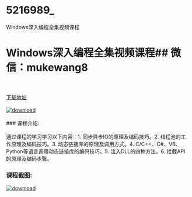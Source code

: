 # 5216989_
Windows深入编程全集视频课程
# Windows深入编程全集视频课程## 微信：mukewang8
<br/></br>[下载地址](http://www.36tz.cn/article/5216989 "下载地址")
<br/></br>[![download](http://36tz.cn/muke_img/2020_12_2-68-300x160.png "下载地址")](http://www.36tz.cn/article/5216989 "下载地址")
<br/></br>### 课程介绍:<br/></br>通过课程的学习学习以下内容：1. 同步异步IO的原理及编码技巧。2. 线程池的工作原理及编码技巧。3. 动态链接库的原理及调用方式。4. C/C++、C#、VB、Python等语言调用动态链接库的编码技巧。5. 注入DLL的四种方法。6. 拦截API的原理及编码步骤。

### 课程截图:
[![download](http://36tz.cn/muke_img/2020_12_1-74.png "下载地址")](http://www.36tz.cn/article/5216989 "下载地址")
